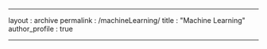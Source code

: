 -----
layout : archive
permalink : /machineLearning/
title : "Machine Learning"
author_profile : true

---